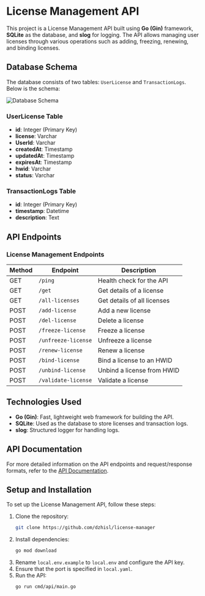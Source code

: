 # License Management API

This project is a License Management API built using **Go (Gin)** framework, **SQLite** as the database, and **slog** for logging. The API allows managing user licenses through various operations such as adding, freezing, renewing, and binding licenses.

## Database Schema

The database consists of two tables: `UserLicense` and `TransactionLogs`. Below is the schema:

![Database Schema](https://i.imgur.com/rUtTfGD.jpeg)

### UserLicense Table
- **id**: Integer (Primary Key)
- **license**: Varchar
- **UserId**: Varchar
- **createdAt**: Timestamp
- **updatedAt**: Timestamp
- **expiresAt**: Timestamp
- **hwid**: Varchar
- **status**: Varchar

### TransactionLogs Table
- **id**: Integer (Primary Key)
- **timestamp**: Datetime
- **description**: Text

## API Endpoints

### License Management Endpoints

| Method | Endpoint               | Description                     |
|--------|-----------------------|---------------------------------|
| GET    | `/ping`               | Health check for the API       |
| GET    | `/get`            | Get details of a license       |
| GET    | `/all-licenses`           | Get details of all licenses    |
| POST   | `/add-license`            | Add a new license              |
| POST   | `/del-license`     | Delete a license               |
| POST   | `/freeze-license`     | Freeze a license               |
| POST   | `/unfreeze-license`   | Unfreeze a license             |
| POST   | `/renew-license`      | Renew a license                |
| POST   | `/bind-license`       | Bind a license to an HWID      |
| POST   | `/unbind-license`     | Unbind a license from HWID     |
| POST   | `/validate-license`   | Validate a license             |



## Technologies Used
- **Go (Gin)**: Fast, lightweight web framework for building the API.
- **SQLite**: Used as the database to store licenses and transaction logs.
- **slog**: Structured logger for handling logs.


## API Documentation
For more detailed information on the API endpoints and request/response formats, refer to the [API Documentation](https://comet-foundation-d6a.notion.site/API-Docs-117387c97789803db40cc889c53a62fb).


## Setup and Installation
To set up the License Management API, follow these steps:

1. Clone the repository:
    ```bash
    git clone https://github.com/dzhisl/license-manager
    ```
2. Install dependencies:
    ```bash
    go mod download
    ```
3. Rename `local.env.example` to `local.env` and configure the API key.
4. Ensure that the port is specified in `local.yaml`.
5. Run the API:
    ```bash
    go run cmd/api/main.go
    ```